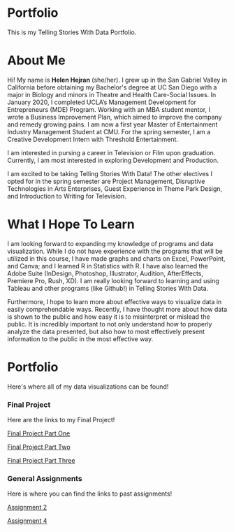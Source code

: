 # Portfolio
This is my Telling Stories With Data Portfolio.

# About Me
Hi! My name is **Helen Hejran** (she/her). I grew up in the San Gabriel Valley in California before obtaining my Bachelor's degree at UC San Diego with a major in Biology and minors in Theatre and Health Care-Social Issues. In January 2020, I completed UCLA’s Management Development for Entrepreneurs (MDE) Program. Working with an MBA student mentor, I wrote a Business Improvement Plan, which aimed to improve the company and remedy growing pains. I am now a first year Master of Entertainment Industry Management Student at CMU. For the spring semester, I am a Creative Development Intern with Threshold Entertainment.

I am interested in pursing a career in Television or Film upon graduation. Currently, I am most interested in exploring Development and Production. 

I am excited to be taking Telling Stories With Data! The other electives I opted for in the spring semester are Project Management, Disruptive Technologies in Arts Enterprises, Guest Experience in Theme Park Design, and Introduction to Writing for Television.

# What I Hope To Learn
I am looking forward to expanding my knowledge of programs and data visualization. While I do not have experience with the programs that will be utilized in this course, I have made graphs and charts on Excel, PowerPoint, and Canva; and I learned R in Statistics with R.  I have also learned the Adobe Suite (InDesign, Photoshop, Illustrator, Audition, AfterEffects, Premiere Pro, Rush, XD). I am really looking forward to learning and using Tableau and other programs (like Github!) in Telling Stories With Data.

Furthermore, I hope to learn more about effective ways to visualize data in easily comprehendable ways. Recently, I have thought more about how data is shown to the public and how easy it is to misinterpret or mislead the public. It is incredibly important to not only understand how to properly analyze the data presented, but also how to most effectively present information to the public in the most effective way. 

# Portfolio
Here's where all of my data visualizations can be found!

### Final Project
Here are the links to my Final Project!

[Final Project Part One](final_project_HelenHejran.md)

[Final Project Part Two](Final_Project2_HelenHejran.md)

[Final Project Part Three](FinalProjectHejran.md)

### General Assignments 
Here is where you can find the links to past assignments!

[Assignment 2](Assignment2.md)

[Assignment 4](Assignment4.md)

